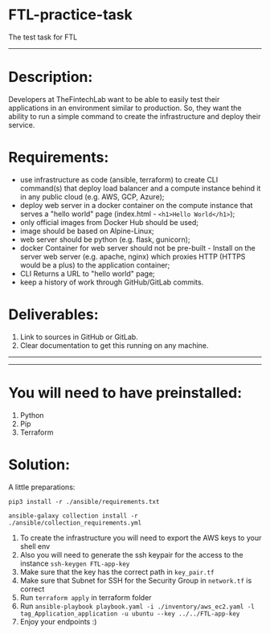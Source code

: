 # FTL-practice-task
The test task for FTL
______

# Description:

Developers at TheFintechLab want to be able to easily test their applications in an environment similar to production. So, they want the ability to run a simple command to create the infrastructure and deploy their service.

# Requirements:

- use infrastructure as code (ansible, terraform) to create CLI command(s) that deploy load balancer and a compute instance behind it in any public cloud (e.g. AWS, GCP, Azure);
- deploy web server in a docker container on the compute instance that serves a "hello world" page (index.html - `<h1>Hello World</h1>`);
- only official images from Docker Hub should be used;
- image should be based on Alpine-Linux;
- web server should be python (e.g. flask, gunicorn);
- docker Container for web server should not be pre-built - Install on the server web server (e.g. apache, nginx) which proxies HTTP (HTTPS would be a plus) to the application container;
- CLI Returns a URL to "hello world" page;
- keep a history of work through GitHub/GitLab commits.

# Deliverables:

1. Link to sources in GitHub or GitLab.
2. Clear documentation to get this running on any machine.

______
______

# You will need to have preinstalled:
1. Python
2. Pip
3. Terraform

# Solution:
A little preparations:

`pip3 install -r ./ansible/requirements.txt`

`ansible-galaxy collection install -r ./ansible/collection_requirements.yml`

1. To create the infrastructure you will need to export the AWS keys to your shell env
2. Also you will need to generate the ssh keypair for the access to the instance `ssh-keygen FTL-app-key`
3. Make sure that the key has the correct path in `key_pair.tf`
4. Make sure that Subnet for SSH for the Security Group in `network.tf` is correct
5. Run `terraform apply` in terraform folder
6. Run `ansible-playbook playbook.yaml -i ./inventory/aws_ec2.yaml -l tag_Application_application -u ubuntu --key ../../FTL-app-key`
7. Enjoy your endpoints :)
